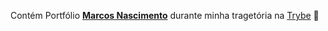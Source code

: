 Contém Portfólio __[Marcos Nascimento](https://www.linkedin.com/in/marcos-nascimento-257094240/)__ durante minha tragetória na [Trybe](https://www.betrybe.com/) :rocket:
